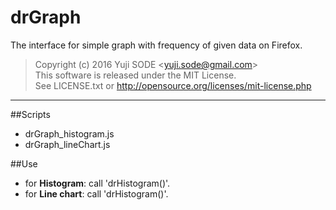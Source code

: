 # drGraph
The interface for simple graph with frequency of given data on Firefox.

>Copyright (c) 2016 Yuji SODE \<yuji.sode@gmail.com\>  
>This software is released under the MIT License.  
>See LICENSE.txt or http://opensource.org/licenses/mit-license.php
______
##Scripts
* drGraph_histogram.js
* drGraph_lineChart.js
     
##Use
* for __Histogram__: call 'drHistogram()'.  
* for __Line chart__: call 'drHistogram()'.
